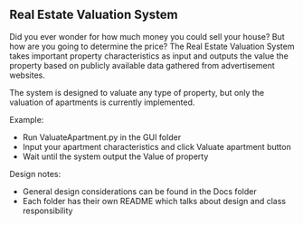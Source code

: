## Real Estate Valuation System


Did you ever wonder for how much money you could sell your house? But how are you going to determine the price? The Real Estate Valuation System takes important property characteristics as input and outputs the value the property based on publicly available data gathered from advertisement websites.

The system is designed to valuate any type of property, but only the valuation of apartments is currently implemented.

Example:
- Run ValuateApartment.py in the GUI folder
- Input your apartment characteristics and click Valuate apartment button
- Wait until the system output the Value of property

Design notes:
- General design considerations can be found in the Docs folder
- Each folder has their own README which talks about design and class responsibility
